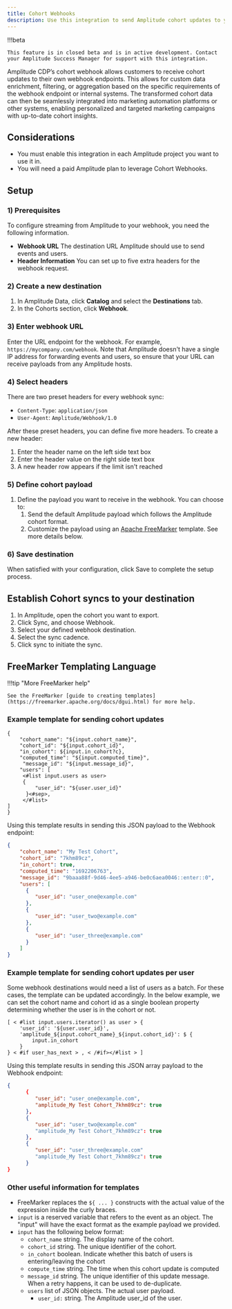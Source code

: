 ```yaml
---
title: Cohort Webhooks
description: Use this integration to send Amplitude cohort updates to your custom webhooks.
---
```

!!!beta

    This feature is in closed beta and is in active development. Contact your Amplitude Success Manager for support with this integration.

Amplitude CDP’s cohort webhook allows customers to receive cohort updates to their own webhook endpoints. This allows for custom data enrichment, filtering, or aggregation based on the specific requirements of the webhook endpoint or internal systems. The transformed cohort data can then be seamlessly integrated into marketing automation platforms or other systems, enabling personalized and targeted marketing campaigns with up-to-date cohort insights.

## Considerations

- You must enable this integration in each Amplitude project you want to use it in.
- You will need a paid Amplitude plan to leverage Cohort Webhooks.

## Setup

### 1) Prerequisites

To configure streaming from Amplitude to your webhook, you need the following information.

- **Webhook URL** The destination URL Amplitude should use to send events and users.
- **Header Information** You can set up to five extra headers for the webhook request.

### 2) Create a new destination

1. In Amplitude Data, click **Catalog** and select the **Destinations** tab.
2. In the Cohorts section, click **Webhook**.

### 3) Enter webhook URL

Enter the URL endpoint for the webhook. For example, `https://mycompany.com/webhook`.
Note that Amplitude doesn't have a single IP address for forwarding events and users, so ensure that your URL can receive payloads from any Amplitude hosts.

### 4) Select headers

There are two preset headers for every webhook sync:

- `Content-Type`: `application/json`
- `User-Agent`: `Amplitude/Webhook/1.0`

After these preset headers, you can define five more headers. To create a new header:

1. Enter the header name on the left side text box
2. Enter the header value on the right side text box
3. A new header row appears if the limit isn't reached

### 5) Define cohort payload

1. Define the payload you want to receive in the webhook. You can choose to:
    1. Send the default Amplitude payload which follows the Amplitude cohort format. 
    2. Customize the payload using an [Apache FreeMarker](https://freemarker.apache.org/) template. See more details below.

### 6) Save destination
When satisfied with your configuration, click Save to complete the setup process.

## Establish Cohort syncs to your destination

1. In Amplitude, open the cohort you want to export.
2. Click Sync, and choose Webhook.
3. Select your defined webhook destination.
4. Select the sync cadence.
5. Click sync to initiate the sync. 

## FreeMarker Templating Language

!!!tip "More FreeMarker help"

    See the FreeMarker [guide to creating templates](https://freemarker.apache.org/docs/dgui.html) for more help.

### Example template for sending cohort updates

```text
{
    "cohort_name": "${input.cohort_name}",
    "cohort_id": "${input.cohort_id}",
    "in_cohort": ${input.in_cohort?c},
    "computed_time": "${input.computed_time}",
     "message_id": "${input.message_id}",
    "users": [
     <#list input.users as user>
     {
         "user_id": "${user.user_id}"
      }<#sep>,
     </#list>
]
}
```

Using this template results in sending this JSON payload to the Webhook endpoint:

```json
{
    "cohort_name": "My Test Cohort",
    "cohort_id": "7khm89cz",
    "in_cohort": true,
    "computed_time": "1692206763",
    "message_id": "9baaa88f-9d46-4ee5-a946-be0c6aea0046::enter::0",
    "users": [
      {
         "user_id": "user_one@example.com"
      },
      {
         "user_id": "user_two@example.com"
      },
      {
         "user_id": "user_three@example.com"
      }
    ]
}
```

### Example template for sending cohort updates per user
Some webhook destinations would need a list of users as a batch. For these cases, the template can be updated accordingly. In the below example, we can set the cohort name and cohort id as a single boolean property determining whether the user is in the cohort or not.

```text
[ < #list input.users.iterator() as user > {
	'user_id': '${user.user_id}',
	'amplitude_${input.cohort_name}_${input.cohort_id}': $ {
		input.in_cohort
	}
} < #if user_has_next > , < /#if></#list > ]
```

Using this template results in sending this JSON array payload to the Webhook endpoint:
```json
{
      {
         "user_id": "user_one@example.com",
         "amplitude_My Test Cohort_7khm89cz": true
      },
      {
         "user_id": "user_two@example.com"
         "amplitude_My Test Cohort_7khm89cz": true
      },
      {
         "user_id": "user_three@example.com"
         "amplitude_My Test Cohort_7khm89cz": true
      }
}
```

### Other useful information for templates
- FreeMarker replaces the `${ ... }` constructs with the actual value of the expression inside the curly braces.
- `input` is a reserved variable that refers to the event as an object. The "input" will have the exact format as the example payload we provided.
- `input` has the following below format:
  - `cohort_name` string. The display name of the cohort.
  - `cohort_id` string. The unique identifier of the cohort.
  - `in_cohort` boolean. Indicate whether this batch of users is entering/leaving the cohort
  - `compute_time` string. The time when this cohort update is computed
  - `message_id` string. The unique identifier of this update message. When a retry happens, it can be used to de-duplicate.
  - `users` list of JSON objects. The actual user payload.
    - `user_id:` string. The Amplitude user_id of the user. 

    

     
